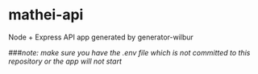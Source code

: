 # mathei-api

Node + Express API app generated by generator-wilbur

###*note: make sure you have the .env file which is not committed to this repository or the app will not start*

   
